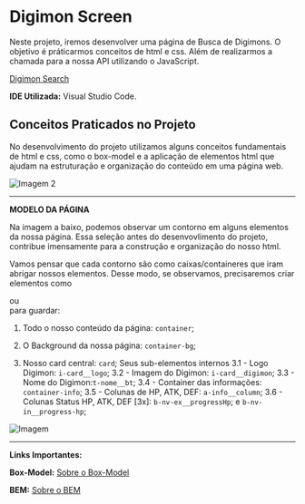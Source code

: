 # Digimon Screen

Neste projeto, iremos desenvolver uma página de Busca de Digimons. O objetivo é práticarmos conceitos de html e css. Além de realizarmos a chamada para a nossa API utilizando o JavaScript.

[Digimon Search](https://alinealien.github.io/digimon-screen/)


**IDE Utilizada:** Visual Studio Code.



## Conceitos Praticados no Projeto

No desenvolvimento do projeto utilizamos alguns conceitos fundamentais de html e css, como o box-model e a aplicação de elementos html que ajudam na estruturação e organização do conteúdo em uma página web.

![Imagem 2](https://imgur.com/C2Pkh8X.jpg)
___________________________________________________________________

**MODELO DA PÁGINA**

Na imagem a baixo, podemos observar um contorno em alguns elementos da nossa página. Essa seleção antes do desenvovlimento do projeto, contribue imensamente para a construção e organização do nosso html.

Vamos pensar que cada contorno são como caixas/containeres que iram abrigar nossos elementos. Desse modo, se observamos, precisaremos criar elementos como <code><div></code> ou <code><section></code> para guardar:

1. Todo o nosso conteúdo da página: <code>container</code>;

2. O Background da nossa página: <code>container-bg</code>;

3. Nosso card central: <code>card</code>;
Seus sub-elementos internos
3.1 - Logo Digimon: <code>i-card__logo</code>;
3.2 - Imagem do Digimon: <code>i-card__digimon</code>;
3.3 - Nome do Digimon:<code>t-nome__bt</code>;
3.4 - Container das informações: <code>container-info</code>;
3.5 - Colunas de HP, ATK, DEF: <code>a-info__column</code>;
3.6 - Colunas Status HP, ATK, DEF [3x]: <code>b-nv-ex__progressHp</code>; e <code>b-nv-in__progress-hp</code>;

![Imagem](https://i.imgur.com/sZstEdN.jpg)  

___________________________________________________________________


**Links Importantes:**

**Box-Model:** [Sobre o Box-Model](https://developer.mozilla.org/pt-BR/docs/Web/CSS/CSS_box_model/Introduction_to_the_CSS_box_model)

**BEM:** [Sobre o BEM](https://desenvolvimentoparaweb.com/css/bem/)